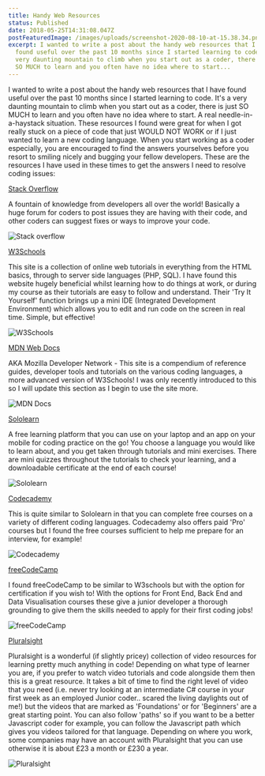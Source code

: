 ```yaml
---
title: Handy Web Resources
status: Published
date: 2018-05-25T14:31:08.047Z
postFeaturedImage: /images/uploads/screenshot-2020-08-10-at-15.38.34.png
excerpt: I wanted to write a post about the handy web resources that I have
  found useful over the past 10 months since I started learning to code. It's a
  very daunting mountain to climb when you start out as a coder, there is just
  SO MUCH to learn and you often have no idea where to start...
---
```

I wanted to write a post about the handy web resources that I have found useful over the past 10 months since I started learning to code. It's a very daunting mountain to climb when you start out as a coder, there is just SO MUCH to learn and you often have no idea where to start. A real needle-in-a-haystack situation. These resources I found were great for when I got really stuck on a piece of code that just WOULD NOT WORK or if I just wanted to learn a new coding language. When you start working as a coder especially, you are encouraged to find the answers yourselves before you resort to smiling nicely and bugging your fellow developers. These are the resources I have used in these times to get the answers I need to resolve coding issues:

[Stack Overflow](https://stackoverflow.com/)

A fountain of knowledge from developers all over the world! Basically a huge forum for coders to post issues they are having with their code, and other coders can suggest fixes or ways to improve your code.

![Stack overflow](/images/uploads/stackoverflow-e1527250972835.jpg)

[W3Schools](https://www.w3schools.com/)

This site is a collection of online web tutorials in everything from the HTML basics, through to server side languages (PHP, SQL). I have found this website hugely beneficial whilst learning how to do things at work, or during my course as their tutorials are easy to follow and understand. Their 'Try It Yourself' function brings up a mini IDE (Integrated Development Environment) which allows you to edit and run code on the screen in real time. Simple, but effective!

![W3Schools](/images/uploads/w3schools.jpg)

[MDN Web Docs](https://developer.mozilla.org/en-US/)

AKA Mozilla Developer Network - This site is a compendium of reference guides, developer tools and tutorials on the various coding languages, a more advanced version of W3Schools! I was only recently introduced to this so I will update this section as I begin to use the site more.

![MDN Docs](/images/uploads/mdn.jpg)


[Sololearn](https://www.sololearn.com/)


A free learning platform that you can use on your laptop and an app on your mobile for coding practice on the go! You choose a language you would like to learn about, and you get taken through tutorials and mini exercises. There are mini quizzes throughout the tutorials to check your learning, and a downloadable certificate at the end of each course!

![Sololearn](/images/uploads/sololearn.jpg)


[Codecademy](https://www.codecademy.com/)


This is quite similar to Sololearn in that you can complete free courses on a variety of different coding languages. Codecademy also offers paid 'Pro' courses but I found the free courses sufficient to help me prepare for an interview, for example!

![Codecademy](/images/uploads/codecademy.jpg)

[freeCodeCamp](https://www.freecodecamp.org/map)

I found freeCodeCamp to be similar to W3schools but with the option for certification if you wish to! With the options for Front End, Back End and Data Visualisation courses these give a junior developer a thorough grounding to give them the skills needed to apply for their first coding jobs!

![freeCodeCamp](/images/uploads/frecodecamp.jpg)


[Pluralsight](https://www.pluralsight.com/)


Pluralsight is a wonderful (if slightly pricey) collection of video resources for learning pretty much anything in code! Depending on what type of learner you are, if you prefer to watch video tutorials and code alongside them then this is a great resource. It takes a bit of time to find the right level of video that you need (i.e. never try looking at an intermediate C# course in your first week as an employed Junior coder.. scared the living daylights out of me!) but the videos that are marked as 'Foundations' or for 'Beginners' are a great starting point. You can also follow 'paths' so if you want to be a better Javascript coder for example, you can follow the Javascript path which gives you videos tailored for that language. Depending on where you work, some companies may have an account with Pluralsight that you can use otherwise it is about £23 a month or £230 a year.

![Pluralsight](/images/uploads/pluralsight.jpg)